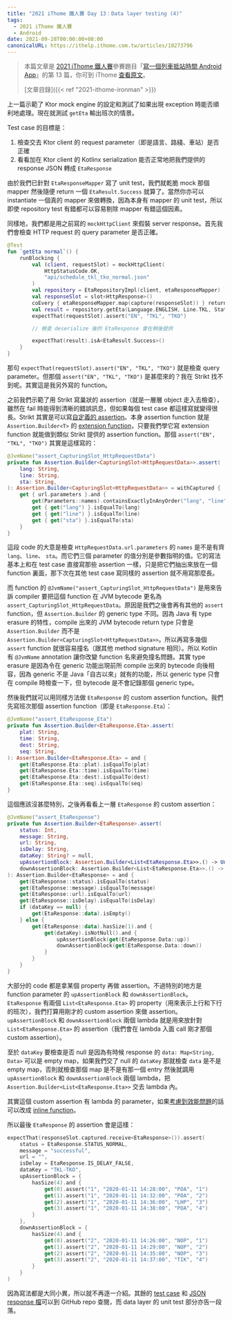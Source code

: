 ```yaml
---
title: "2021 iThome 鐵人賽 Day 13：Data layer testing (4)"
tags:
  - 2021 iThome 鐵人賽
  - Android
date: 2021-09-28T00:00:00+08:00
canonicalURL: https://ithelp.ithome.com.tw/articles/10273796
---
```


> 本篇文章是 [2021 iThome 鐵人賽](https://ithelp.ithome.com.tw/2021ironman)參賽題目「[寫一個列車抵站時間 Android App](https://ithelp.ithome.com.tw/users/20139666/ironman/4661)」的第 13 篇，你可到 iThome [查看原文](https://ithelp.ithome.com.tw/articles/10273796)。
>
> [文章目錄]({{< ref "2021-ithome-ironman" >}})

上一篇示範了 Ktor mock engine 的設定和測試了如果出現 exception 時能否順利地處理。現在就測試 `getEta` 輸出班次的情景。

Test case 的目標是：

1. 檢查交去 Ktor client 的 request parameter（即是語言、路綫、車站）是否正確
2. 看看加在 Ktor client 的 Kotlinx serialization 能否正常地把我們提供的 response JSON 轉成 `EtaResponse`

由於我們已針對 `EtaResponseMapper` 寫了 unit test，我們就乾脆 mock 那個 mapper 然後隨便 return 一個 `EtaResult.Success` 就算了。當然你亦可以 instantiate 一個真的 mapper 來做轉換，因為本身有 mapper 的 unit test，所以即使 repository test 有錯都可以容易剔除 mapper 有錯這個因素。

同樣地，我們都是用之前寫的 `mockHttpClient` 來假裝 server response。首先我們會檢查 HTTP request 的 query parameter 是否正確。

```kotlin
@Test
fun `getEta normal`() {
    runBlocking {
        val (client, requestSlot) = mockHttpClient(
            HttpStatusCode.OK,
            "api/schedule_tkl_tko_normal.json"
        )
        val repository = EtaRepositoryImpl(client, etaResponseMapper)
        val responseSlot = slot<HttpResponse>()
        coEvery { etaResponseMapper.map(capture(responseSlot)) } returns EtaResult.Success()
        val result = repository.getEta(Language.ENGLISH, Line.TKL, Station.TKO)
        expectThat(requestSlot).assert("EN", "TKL", "TKO")

        // 檢查 deserialize 後的 EtaResponse 會在稍後提供

        expectThat(result).isA<EtaResult.Success>()
    }
}
```

那句 `expectThat(requestSlot).assert("EN", "TKL", "TKO")` 就是檢查 query parameter。但那個 `assert("EN", "TKL", "TKO")` 是甚麼來的？我在 Strikt 找不到呢。其實這是我另外寫的 function。

之前我們示範了用 Strikt 寫巢狀的 assertion（就是一層層 object 走入去檢查），雖然在 fail 時能得到清晰的錯誤訊息，但如果每個 test case 都這樣寫就變得很長。Strikt 其實是可以寫[自定義的 assertion](https://strikt.io/wiki/custom-assertions/)。本身 assertion function 就是 `Assertion.Builder<T>` 的 [extension function](https://kotlinlang.org/docs/extensions.html)，只要我們學它寫 extension function 就能做到類似 Strikt 提供的 assertion function。那個 `assert("EN", "TKL", "TKO")` 其實是這樣寫的：

```kotlin
@JvmName("assert_CapturingSlot_HttpRequestData")
private fun Assertion.Builder<CapturingSlot<HttpRequestData>>.assert(
    lang: String,
    line: String,
    sta: String,
): Assertion.Builder<CapturingSlot<HttpRequestData>> = withCaptured {
    get { url.parameters }.and {
        get(Parameters::names).containsExactlyInAnyOrder("lang", "line", "sta")
        get { get("lang") }.isEqualTo(lang)
        get { get("line") }.isEqualTo(line)
        get { get("sta") }.isEqualTo(sta)
    }
}
```

這段 code 的大意是檢查 `HttpRequestData.url.parameters` 的 `names` 是不是有齊 `lang`、`line`、 `sta`。而它們三個 parameter 的值分別是參數指明的值。它的寫法基本上和在 test case 直接寫那些 assertion 一樣，只是把它們抽出來放在一個 function 裏面，那下次在其他 test case 寫同樣的 assertion 就不用寫那麼長。

而 function 的 `@JvmName("assert_CapturingSlot_HttpRequestData")` 是用來告訴 compiler 要把這個 function 在 JVM bytecode 更名為 `assert_CapturingSlot_HttpRequestData`。原因是我們之後會再有其他的 `assert` function，但 `Assertion.Builder` 的 generic type 不同。因為 Java 有 type erasure 的特性，compile 出來的 JVM bytecode return type 只會是 `Assertion.Builder` 而不是 `Assertion.Builder<CapturingSlot<HttpRequestData>>`。所以再寫多幾個 `assert` function 就很容易撞名（跟其他 method signature 相同）。所以 Kotlin 有 `@JvmName` annotation 讓你改變 function 名來避免撞名問題。其實 type erasure 是因為令在 generic 功能出現前所 compile 出來的 bytecode 向後相容，因為 generic 不是 Java「自古以來」就有的功能，所以 generic type 只會在 compile 時檢查一下，但 bytecode 是不會記錄那個 generic type。

然後我們就可以用同樣方法做 `EtaResponse` 的 custom assertion function。我們先寫班次那個 assertion function（即是 `EtaResponse.Eta`）：

```kotlin
@JvmName("assert_EtaResponse_Eta")
private fun Assertion.Builder<EtaResponse.Eta>.assert(
    plat: String,
    time: String,
    dest: String,
    seq: String,
): Assertion.Builder<EtaResponse.Eta> = and {
    get(EtaResponse.Eta::plat).isEqualTo(plat)
    get(EtaResponse.Eta::time).isEqualTo(time)
    get(EtaResponse.Eta::dest).isEqualTo(dest)
    get(EtaResponse.Eta::seq).isEqualTo(seq)
}
```

這個應該沒甚麼特別，之後再看看上一層 `EtaResponse` 的 custom assertion：

```kotlin
@JvmName("assert_EtaResponse")
private fun Assertion.Builder<EtaResponse>.assert(
    status: Int,
    message: String,
    url: String,
    isDelay: String,
    dataKey: String? = null,
    upAssertionBlock: Assertion.Builder<List<EtaResponse.Eta>>.() -> Unit = {},
    downAssertionBlock: Assertion.Builder<List<EtaResponse.Eta>>.() -> Unit = {},
): Assertion.Builder<EtaResponse> = and {
    get(EtaResponse::status).isEqualTo(status)
    get(EtaResponse::message).isEqualTo(message)
    get(EtaResponse::url).isEqualTo(url)
    get(EtaResponse::isDelay).isEqualTo(isDelay)
    if (dataKey == null) {
        get(EtaResponse::data).isEmpty()
    } else {
        get(EtaResponse::data).hasSize(1).and {
            get(dataKey).isNotNull().and {
                upAssertionBlock(get(EtaResponse.Data::up))
                downAssertionBlock(get(EtaResponse.Data::down))
            }
        }
    }
}
```

大部分的 code 都是拿某個 property 再做 assertion。不過特別的地方是 function parameter 的 `upAssertionBlock` 和 `downAssertionBlock`。`EtaResponse` 有兩個 `List<EtaResponse.Eta>` 的 property（用來表示上行和下行的班次），我們打算用剛才的 custom assertion 來做 assertion。`upAssertionBlock` 和 `downAssertionBlock` 兩個 lambda 就是用來放針對 `List<EtaResponse.Eta>` 的 assertion（我們會在 lambda 入面 call 剛才那個 custom assertion）。

至於 `dataKey` 要檢查是否 null 是因為有時候 response 的 `data: Map<String, Data>` 可以是 empty map，如果我們交了 null 的 `dataKey` 那就檢查 `data` 是不是 empty map，否則就檢查那個 map 是不是有那一個 entry 然後就調用 `upAssertionBlock` 和 `downAssertionBlock` 兩個 lambda，把 `Assertion.Builder<List<EtaResponse.Eta>>` 交去 lambda 內。

其實這個 custom assertion 有 lambda 的 parameter，如果[考慮到效能問題](https://www.baeldung.com/kotlin/inline-functions)的話可以改成 [inline function](https://kotlinlang.org/docs/inline-functions.html)。

所以最後 `EtaResponse` 的 assertion 會是這樣：

```kotlin
expectThat(responseSlot.captured.receive<EtaResponse>()).assert(
    status = EtaResponse.STATUS_NORMAL,
    message = "successful",
    url = "",
    isDelay = EtaResponse.IS_DELAY_FALSE,
    dataKey = "TKL-TKO",
    upAssertionBlock = {
        hasSize(4).and {
            get(0).assert("1", "2020-01-11 14:28:00", "POA", "1")
            get(1).assert("1", "2020-01-11 14:32:00", "POA", "2")
            get(2).assert("1", "2020-01-11 14:36:00", "LHP", "3")
            get(3).assert("1", "2020-01-11 14:38:00", "POA", "4")
        }
    },
    downAssertionBlock = {
        hasSize(4).and {
            get(0).assert("2", "2020-01-11 14:26:00", "NOP", "1")
            get(1).assert("2", "2020-01-11 14:29:00", "NOP", "2")
            get(2).assert("2", "2020-01-11 14:35:00", "NOP", "3")
            get(3).assert("2", "2020-01-11 14:37:00", "TIK", "4")
        }
    }
)
```

因為寫法都是大同小異，所以就不再逐一介紹。其餘的 [test case](https://github.com/ericksli/eta-demo/blob/main/app/src/test/java/net/swiftzer/etademo/data/EtaRepositoryImplTest.kt) 和 [JSON response 檔](https://github.com/ericksli/eta-demo/tree/main/app/src/test/resources/api)可以到 GitHub repo 查閱，而 data layer 的 unit test 部分亦告一段落。

